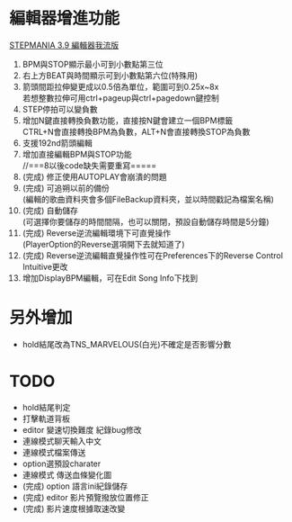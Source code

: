# 編輯器增進功能
[STEPMANIA 3.9 編輯器我流版](https://forum.gamer.com.tw/C.php?bsn=16862&snA=1184)  
1. BPM與STOP顯示最小可到小數點第三位  
2. 右上方BEAT與時間顯示可到小數點第六位(特殊用)  
3. 箭頭間距拉伸變更成以0.5倍為單位，範圍可到0.25x~8x  
   若想整數拉伸可用ctrl+pageup與ctrl+pagedown鍵控制  
4. STEP停拍可以變負數  
5. 增加N鍵直接轉換負數功能，直接按N鍵會建立一個BPM標籤  
   CTRL+N會直接轉換BPM為負數，ALT+N會直接轉換STOP為負數  
6. 支援192nd箭頭編輯  
7. 增加直接編輯BPM與STOP功能  
//===8以後code缺失需要重寫=====  
8. (完成) 修正使用AUTOPLAY會崩潰的問題  
9. (完成) 可追朔以前的備份  
   (編輯的歌曲資料夾會多個FileBackup資料夾，並以時間戳記為檔案名稱)  
10. (完成) 自動儲存  
    (可選擇你要儲存的時間間隔，也可以關閉，預設自動儲存時間是5分鐘)  
11. (完成) Reverse逆流編輯環境下可直覺操作  
    (PlayerOption的Reverse選項開下去就知道了)  
12. (完成) Reverse逆流編輯直覺操作性可在Preferences下的Reverse Control Intuitive更改  
13. 增加DisplayBPM編輯，可在Edit Song Info下找到

# 另外增加  
+ hold結尾改為TNS_MARVELOUS(白光)不確定是否影響分數

# TODO
+ hold結尾判定
+ 打擊軌道背板
+ editor 變速切換難度 紀錄bug修改
+ 連線模式聊天輸入中文
+ 連線模式檔案傳送
+ option選預設charater
+ 連線模式 傳送血條變化圖
+ (完成) option 語言ini紀錄儲存
+ (完成) editor 影片預覽撥放位置修正
+ (完成) 影片速度根據取速改變
